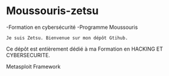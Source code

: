# Moussouris-zetsu
-Formation en cybersécurité
-Programme Moussouris

    Je suis Zetsu. Bienvenue sur mon dépôt Gtihub. 
Ce dépôt est entièrement dédié à ma Formation en HACKING ET CYBERSECURITE.

Metasploit Framework
 
